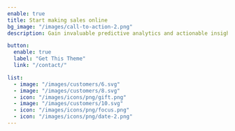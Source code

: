 ```yaml
---
enable: true
title: Start making sales online
bg_image: "/images/call-to-action-2.png"
description: Gain invaluable predictive analytics and actionable insights empowering your to make data-driven decisions.

button:
  enable: true
  label: "Get This Theme"
  link: "/contact/"

list:
  - image: "/images/customers/6.svg"
  - image: "/images/customers/8.svg"
  - icon: "/images/icons/png/gift.png"
  - image: "/images/customers/10.svg"
  - icon: "/images/icons/png/focus.png"
  - icon: "/images/icons/png/date-2.png"
---
```

